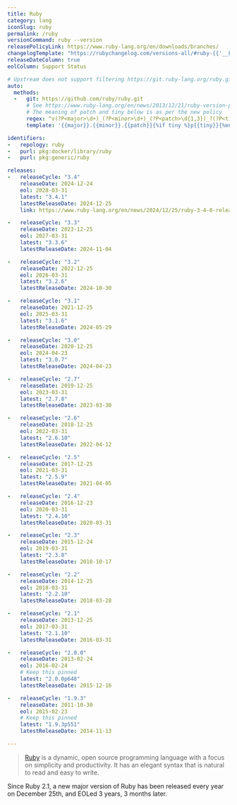 ```yaml
---
title: Ruby
category: lang
iconSlug: ruby
permalink: /ruby
versionCommand: ruby --version
releasePolicyLink: https://www.ruby-lang.org/en/downloads/branches/
changelogTemplate: "https://rubychangelog.com/versions-all/#ruby-{{'__LATEST__'|replace:'.',''}}"
releaseDateColumn: true
eolColumn: Support Status

# Upstream does not support filtering https://git.ruby-lang.org/ruby.git
auto:
  methods:
  -   git: https://github.com/ruby/ruby.git
      # See https://www.ruby-lang.org/en/news/2013/12/21/ruby-version-policy-changes-with-2-1-0/
      # The meaning of patch and tiny below is as per the new policy
      regex: ^v(?P<major>\d+)_(?P<minor>\d+)_(?P<patch>\d{1,3})_?(?P<tiny>\d+)?$
      template: '{{major}}.{{minor}}.{{patch}}{%if tiny %}p{{tiny}}{%endif%}'

identifiers:
-   repology: ruby
-   purl: pkg:docker/library/ruby
-   purl: pkg:generic/ruby

releases:
-   releaseCycle: "3.4"
    releaseDate: 2024-12-24
    eol: 2028-03-31
    latest: "3.4.1"
    latestReleaseDate: 2024-12-25
    link: https://www.ruby-lang.org/en/news/2024/12/25/ruby-3-4-0-released/

-   releaseCycle: "3.3"
    releaseDate: 2023-12-25
    eol: 2027-03-31
    latest: "3.3.6"
    latestReleaseDate: 2024-11-04

-   releaseCycle: "3.2"
    releaseDate: 2022-12-25
    eol: 2026-03-31
    latest: "3.2.6"
    latestReleaseDate: 2024-10-30

-   releaseCycle: "3.1"
    releaseDate: 2021-12-25
    eol: 2025-03-31
    latest: "3.1.6"
    latestReleaseDate: 2024-05-29

-   releaseCycle: "3.0"
    releaseDate: 2020-12-25
    eol: 2024-04-23
    latest: "3.0.7"
    latestReleaseDate: 2024-04-23

-   releaseCycle: "2.7"
    releaseDate: 2019-12-25
    eol: 2023-03-31
    latest: "2.7.8"
    latestReleaseDate: 2023-03-30

-   releaseCycle: "2.6"
    releaseDate: 2018-12-25
    eol: 2022-03-31
    latest: "2.6.10"
    latestReleaseDate: 2022-04-12

-   releaseCycle: "2.5"
    releaseDate: 2017-12-25
    eol: 2021-03-31
    latest: "2.5.9"
    latestReleaseDate: 2021-04-05

-   releaseCycle: "2.4"
    releaseDate: 2016-12-23
    eol: 2020-03-31
    latest: "2.4.10"
    latestReleaseDate: 2020-03-31

-   releaseCycle: "2.3"
    releaseDate: 2015-12-24
    eol: 2019-03-31
    latest: "2.3.8"
    latestReleaseDate: 2018-10-17

-   releaseCycle: "2.2"
    releaseDate: 2014-12-25
    eol: 2018-03-31
    latest: "2.2.10"
    latestReleaseDate: 2018-03-28

-   releaseCycle: "2.1"
    releaseDate: 2013-12-25
    eol: 2017-03-31
    latest: "2.1.10"
    latestReleaseDate: 2016-03-31

-   releaseCycle: "2.0.0"
    releaseDate: 2013-02-24
    eol: 2016-02-24
    # Keep this pinned
    latest: "2.0.0p648"
    latestReleaseDate: 2015-12-16

-   releaseCycle: "1.9.3"
    releaseDate: 2011-10-30
    eol: 2015-02-23
    # Keep this pinned
    latest: "1.9.3p551"
    latestReleaseDate: 2014-11-13

---
```


> [Ruby](https://www.ruby-lang.org/) is a dynamic, open source programming language with a focus on
> simplicity and productivity. It has an elegant syntax that is natural to read and easy to write.

Since Ruby 2.1, a new major version of Ruby has been released every year on December 25th, and EOLed
3 years, 3 months later.
